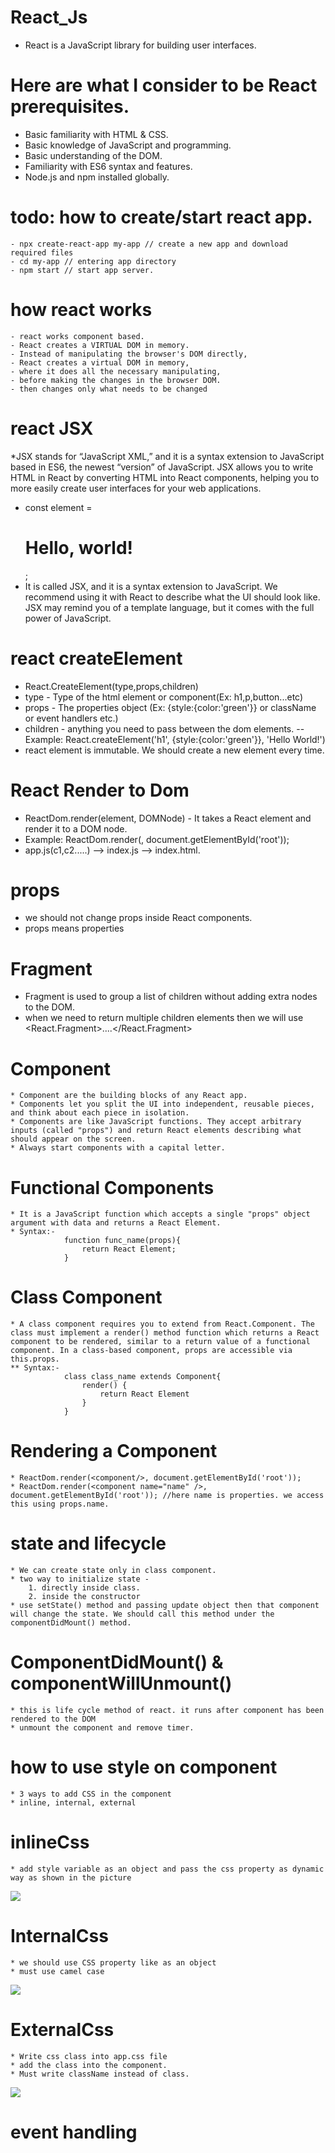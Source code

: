﻿# React_Js
   * React is a JavaScript library for building user interfaces.
# Here are what I consider to be React prerequisites.
   * Basic familiarity with HTML & CSS.
   * Basic knowledge of JavaScript and programming.
   * Basic understanding of the DOM.
   * Familiarity with ES6 syntax and features.
   * Node.js and npm installed globally.
# todo: how to create/start react app. 
    - npx create-react-app my-app // create a new app and download required files
    - cd my-app // entering app directory
    - npm start // start app server.
# how react works
    - react works component based.
    - React creates a VIRTUAL DOM in memory.
    - Instead of manipulating the browser's DOM directly, 
    - React creates a virtual DOM in memory, 
    - where it does all the necessary manipulating, 
    - before making the changes in the browser DOM.
    - then changes only what needs to be changed

# react JSX
   *JSX stands for “JavaScript XML,” and it is a syntax extension to JavaScript based in ES6, the newest “version” of  JavaScript. JSX allows you to write HTML in React by converting HTML into React components, helping you to more easily create user interfaces for your web applications.
   * const element = <h1>Hello, world!</h1>;
   * It is called JSX, and it is a syntax extension to JavaScript. We recommend using it with React to describe what     the UI should look like. JSX may remind you of a template language, but it comes with the full power of JavaScript.

# react createElement 
   * React.CreateElement(type,props,children)
   * type - Type of the html element or component(Ex: h1,p,button...etc)
   * props - The properties object (Ex: {style:{color:'green'}} or className or event handlers etc.)
   * children - anything you need to pass between the dom elements.
   -- Example: React.createElement('h1', {style:{color:'green'}}, 'Hello World!')
   * react element is immutable. We should create a new element every time.
# React Render to Dom 
   * ReactDom.render(element, DOMNode) - It takes a React element and render it to a DOM node.
   * Example: ReactDom.render(<App/>, document.getElementById('root'));
   * app.js(c1,c2.....) --> index.js --> index.html.

# props 
   * we should not change props inside React components.
   * props means properties

# Fragment 
   * Fragment is used to group a list of children without adding extra nodes to the DOM.
   * when we need to return multiple children elements then we will use <React.Fragment>....</React.Fragment>

# Component
    * Component are the building blocks of any React app. 
    * Components let you split the UI into independent, reusable pieces, and think about each piece in isolation. 
    * Components are like JavaScript functions. They accept arbitrary inputs (called "props") and return React elements describing what should appear on the screen.
    * Always start components with a capital letter. 

# Functional Components
    * It is a JavaScript function which accepts a single "props" object argument with data and returns a React Element.
    * Syntax:- 
                function func_name(props){
                    return React Element;
                }
# Class Component 
    * A class component requires you to extend from React.Component. The class must implement a render() method function which returns a React component to be rendered, similar to a return value of a functional component. In a class-based component, props are accessible via this.props.
    ** Syntax:- 
                class class_name extends Component{
                    render() {
                        return React Element
                    }
                }
# Rendering a Component
    * ReactDom.render(<component/>, document.getElementById('root'));
    * ReactDom.render(<component name="name" />, document.getElementById('root')); //here name is properties. we access this using props.name.

# state and lifecycle
    * We can create state only in class component.
    * two way to initialize state - 
        1. directly inside class. 
        2. inside the constructor 
    * use setState() method and passing update object then that component will change the state. We should call this method under the componentDidMount() method.
# ComponentDidMount() & componentWillUnmount()
    * this is life cycle method of react. it runs after component has been rendered to the DOM
    * unmount the component and remove timer. 
# how to use style on component  
    * 3 ways to add CSS in the component
    * inline, internal, external
# inlineCss 
    * add style variable as an object and pass the css property as dynamic way as shown in the picture
![](/images/style1.png)
# InternalCss
    * we should use CSS property like as an object
    * must use camel case
![](./images/style2.png)

# ExternalCss
    * Write css class into app.css file
    * add the class into the component.
    * Must write className instead of class.
![](./images/style3.png)

# event handling
